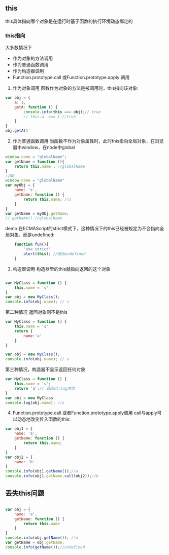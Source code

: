 ## this
this具体指向哪个对象是在运行时基于函数的执行环境动态绑定的
### this指向
大多数情况下
- 作为对象的方法调用
- 作为普通函数调用
- 作为构造器调用
- Function.prototype.call 或Function.prototype.apply 调用
1. 作为对象调用
函数作为对象的方法是被调用时，this指向该对象:
```js
var obj = {
	a: 1,
	getA: function () {
		console.info(this === obj);// true
		// this.a  === 1 //true
	}
}
obj.getA()
```
2. 作为普通函数调用
当函数不作为对象属性时，此时this指向全局对象，在浏览器中window，在node中global
```js
window.name = "globalName";
var getName = function (){
	return this.name ; //globalName
}
//OR
window.name = "globalName"
var myObj = {
	name: 's',
	getName: function () {
		return this.name; //s
	}
}
var getName = myObj.getName;
// getName() //globalName
```
demo 
在ECMAScript的strict模式下，这种情况下的this已经被规定为不会指向全局对象，而是undefined:
```js
	function fun(){
		'use strict'
		alert(this); //输出undefined
	}

```
3. 构造器调用
构造器里的this就指向返回的这个对象
```js

var MyClass = function () {
	this.name = 's'
}
var obj = new MyClass();
console.info(obj.name); // s
````
第二种情况 返回对象则不是this

```js
var MyClass = function () {
	this.name = 's'
	return {
		name:'a'
	}
}

var obj = new MyClass();
console.info(obj.name); // a
`````
第三种情况，构造器不显示返回任何对象
```js
var MyClass = function () {
	this.name = 's';
	return 'a';// 返回string类型
}
var obj = new MyClass 
console.log(obj.name); //s
```

4. Function.prototype.call 或者Function.prototype.apply调用
call与apply可以动态地改变传入函数的this:
```js
var obj1 = {
	name: 'a',
	getName: function () {
		return this.name;
	}
}
var obj2 = {
	name: 'b'
}
console.info(obj1.getName());//a
console.info(obj1.getName.call(obj2));//b
```

## 丢失this问题
```js

var obj = {
	name: 'a',
	getName: function () {
		return this.name
	}
}
console.info(obj.getName()); //a
var getName = obj.getName;
console.info(getName());//undefined
```